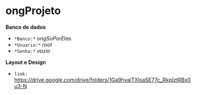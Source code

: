 # ongProjeto

**Banco de dados**
* `*Banco:*`  _ongSoPorElas_
* `*Usuario:*` _root_
* `*Senha:*` _vazio_

**Layout e Design**
* `link:` https://drive.google.com/drive/folders/1Ga9hyalTXIsaSE77c_RkpIztRBx0u3-N
